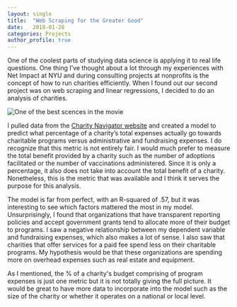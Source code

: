 ```yaml
---
layout: single
title:  "Web Scraping for the Greater Good"
date:   2018-01-28
categories: Projects
author_profile: true
---
```


One of the coolest parts of studying data science is applying it to real life questions. One thing I’ve thought about a lot through my experiences with Net Impact at NYU and during consulting projects at nonprofits is the concept of how to run charities efficiently. When I found out our second project was on web scraping and linear regressions, I decided to do an analysis of charities.   
  
![One of the best scences in the movie](https://media.giphy.com/media/I6rM4juHFpL3y/giphy.gif)

I pulled data from the [Charity Navigator website](https://www.charitynavigator.org/) and created a model to predict what percentage of a charity’s total expenses actually go towards charitable programs versus administrative and fundraising expenses.  I do recognize that this metric is not entirely fair. I would much prefer to measure the total benefit provided by a charity such as the number of adoptions facilitated or the number of vaccinations administered. Since it is only a percentage, it also does not take into account the total benefit of a charity. Nonetheless, this is the metric that was available and I think it serves the purpose for this analysis.  
  
The model is far from perfect, with an R-squared of .57, but it was interesting to see which factors mattered the most in my model. Unsurprisingly, I found that organizations that have transparent reporting policies and accept government grants tend to allocate more of their budget to programs. I saw a negative relationship between my dependent variable and fundraising expenses, which also makes a lot of sense. I also saw that charities that offer services for a paid fee spend less on their charitable programs. My hypothesis would be that these organizations are spending more on overhead expenses such as real estate and equipment.  
  
As I mentioned, the % of a charity's budget comprising of program expenses is just one metric but it is not totally giving the full picture. It would be great to have more data to incorporate into the model such as the size of the charity or whether it operates on a national or local level.
